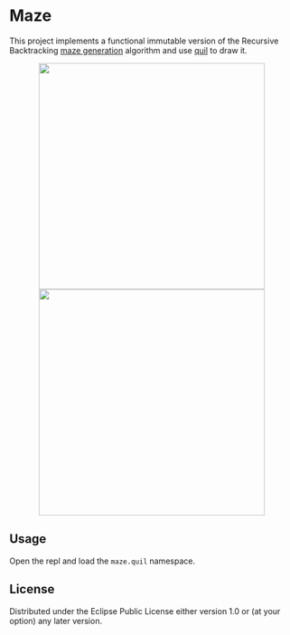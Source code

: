 # Maze

This project implements a functional immutable version of the Recursive Backtracking
[maze generation](http://weblog.jamisbuck.org/2010/12/27/maze-generation-recursive-backtracking) algorithm and use [quil](http://www.quil.info/) to draw it.

<p align="middle">
  <img src="https://user-images.githubusercontent.com/5730881/48241697-23949980-e3bf-11e8-8c87-965784cc4b13.jpg" width="400" />
  <img src="https://user-images.githubusercontent.com/5730881/48241913-f3012f80-e3bf-11e8-960e-b9955f928ad7.jpg" width="400" /> 
</p>

## Usage

Open the repl and load the `maze.quil` namespace.

## License

Distributed under the Eclipse Public License either version 1.0 or (at
your option) any later version.
